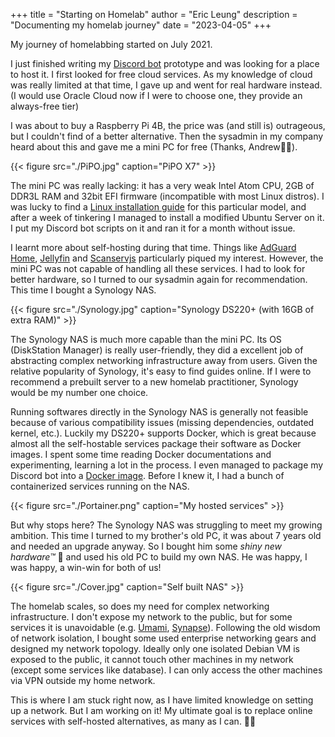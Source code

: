 +++
title = "Starting on Homelab"
author = "Eric Leung"
description = "Documenting my homelab journey"
date = "2023-04-05"
+++

My journey of homelabbing started on July 2021.

I just finished writing my [Discord bot](https://github.com/regunakyle/my-discord-bot/) prototype and was looking for a place to host it. I first looked for free cloud services.
As my knowledge of cloud was really limited at that time, I gave up and went for real hardware instead. (I would use Oracle Cloud now if I were to choose one, they provide an always-free tier)

I was about to buy a Raspberry Pi 4B, the price was (and still is) outrageous, but I couldn't find of a better alternative. Then the sysadmin in my company heard about this and gave me a mini PC for free (Thanks, Andrew:ok_man:).

{{< figure src="./PiPO.jpg" caption="PiPO X7" >}}

The mini PC was really lacking: it has a very weak Intel Atom CPU, 2GB of DDR3L RAM and 32bit EFI firmware (incompatible with most Linux distros). I was lucky to find a [Linux installation guide](https://isaacs.pw/2020/06/installing-linux-lubuntu-20-04-lts-onto-a-pipo-x7-mini-pc-intel-z3736f/) for this particular model, and after a week of tinkering I managed to install a modified Ubuntu Server on it.
I put my Discord bot scripts on it and ran it for a month without issue.

I learnt more about self-hosting during that time. Things like [AdGuard Home](https://github.com/AdguardTeam/AdGuardHome), [Jellyfin](https://github.com/jellyfin/jellyfin) and [Scanservjs](https://github.com/sbs20/scanservjs) particularly piqued my interest. However, the mini PC was not capable of handling all these services. I had to look for better hardware, so I turned to our sysadmin again for recommendation. This time I bought a Synology NAS.

{{< figure src="./Synology.jpg" caption="Synology DS220+ (with 16GB of extra RAM)" >}}

The Synology NAS is much more capable than the mini PC.
Its OS (DiskStation Manager) is really user-friendly, they did a excellent job of abstracting complex networking infrastructure away from users. Given the relative popularity of Synology, it's easy to find guides online.
If I were to recommend a prebuilt server to a new homelab practitioner, Synology would be my number one choice.

Running softwares directly in the Synology NAS is generally not feasible because of various compatibility issues (missing dependencies, outdated kernel, etc.). Luckily my DS220+ supports Docker, which is great because almost all the self-hostable services package their software as Docker images.
I spent some time reading Docker documentations and experimenting, learning a lot in the process. I even managed to package my Discord bot into a [Docker image](https://hub.docker.com/r/regunakyle/my-discord-bot). Before I knew it, I had a bunch of containerized services running on the NAS.

{{< figure src="./Portainer.png" caption="My hosted services" >}}

But why stops here? The Synology NAS was struggling to meet my growing ambition. This time I turned to my brother's old PC, it was about 7 years old and needed an upgrade anyway.
So I bought him some *shiny new hardware™* :money_with_wings: and used his old PC to build my own NAS. He was happy, I was happy, a win-win for both of us!

{{< figure src="./Cover.jpg" caption="Self built NAS" >}}

The homelab scales, so does my need for complex networking infrastructure. I don't expose my network to the public, but for some services it is unavoidable (e.g. [Umami](https://github.com/umami-software/umami), [Synapse](https://github.com/matrix-org/synapse)). Following the old wisdom of network isolation, I bought some used enterprise networking gears and designed my network topology. Ideally only one isolated Debian VM is exposed to the public, it cannot touch other machines in my network (except some services like database). I can only access the other machines via VPN outside my home network.

This is where I am stuck right now, as I have limited knowledge on setting up a network. But I am working on it! My ultimate goal is to replace online services with self-hosted alternatives, as many as I can.  :factory_worker:
